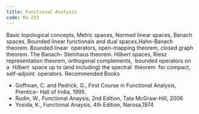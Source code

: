```yaml
---
title: Functional Analysis
code: Ma 223
---
```

Basic topological concepts, Metric spaces, Normed linear spaces, Banach spaces,
Bounded linear functionals and dual spaces,Hahn-Banach  theorem. Bounded
linear  operators, open-mapping theorem, closed graph theorem. The Banach-
Steinhaus theorem. Hilbert spaces, Riesz representation theorem, orthogonal
complements,  bounded operators on  a  Hilbert  space up to (and including) the
spectral  theorem  for compact,   self-adjoint  operators.
Recommended Books

* Goffman, C. and Pedrick, G., First Course in Functional Analysis, Prentice-
  Hall of India, 1995.
* Rudin, W., Functional Anaysis, 2nd Edition, Tata McGraw-Hill, 2006
* Yosida, K., Functional Anaysis, 4th Edition, Narosa,1974
